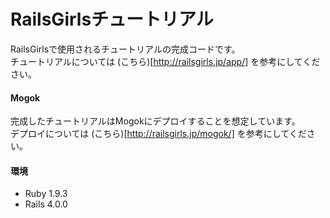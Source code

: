 RailsGirlsチュートリアル
======================

RailsGirlsで使用されるチュートリアルの完成コードです。  
チュートリアルについては (こちら)[http://railsgirls.jp/app/] を参考にしてください。  

#### Mogok  

完成したチュートリアルはMogokにデプロイすることを想定しています。  
デプロイについては (こちら)[http://railsgirls.jp/mogok/] を参考にしてください。  

#### 環境  

* Ruby 1.9.3    
* Rails 4.0.0  
